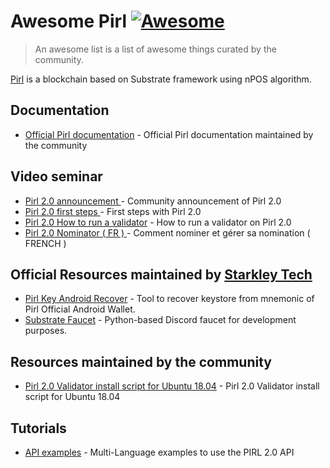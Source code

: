 # Awesome Pirl [![Awesome](https://awesome.re/badge-flat.svg)](https://awesome.re)

> An awesome list is a list of awesome things curated by the community.

[Pirl](https://pirl.io/) is a blockchain based on Substrate framework using nPOS algorithm.

## Documentation
- [Official Pirl documentation](https://docs.pirl.io) - Official Pirl documentation maintained by the community

## Video seminar 
- [Pirl 2.0 announcement ](https://www.crowdcast.io/e/pirl-2-0) - Community announcement of Pirl 2.0 
- [Pirl 2.0 first steps ](https://www.crowdcast.io/e/pirl-2-0-first-steps) - First steps with Pirl 2.0 
- [Pirl 2.0 How to run a validator](https://www.crowdcast.io/e/how-to-run-a-validator) - How to run a validator on Pirl 2.0 
- [Pirl 2.0 Nominator ( FR ) ](https://www.crowdcast.io/e/comment-nominer-et-grer) - Comment nominer et gérer sa nomination ( FRENCH )

## Official Resources maintained by [Starkley Tech](https://github.com/starkleytech)
- [Pirl Key Android Recover](https://github.com/starkleytech/pirl-key-recover) - Tool to recover keystore from mnemonic of Pirl Official Android Wallet.
- [Substrate Faucet](https://github.com/starkleytech/substrate-faucet) - Python-based Discord faucet for development purposes.

## Resources maintained by the community
- [Pirl 2.0 Validator install script for Ubuntu 18.04](https://github.com/LoulouCrypto/Pirl-2.0) - Pirl 2.0 Validator install script for Ubuntu 18.04

## Tutorials
- [API examples](https://github.com/starkleytech/pirl-examples) - Multi-Language examples to use the PIRL 2.0 API
